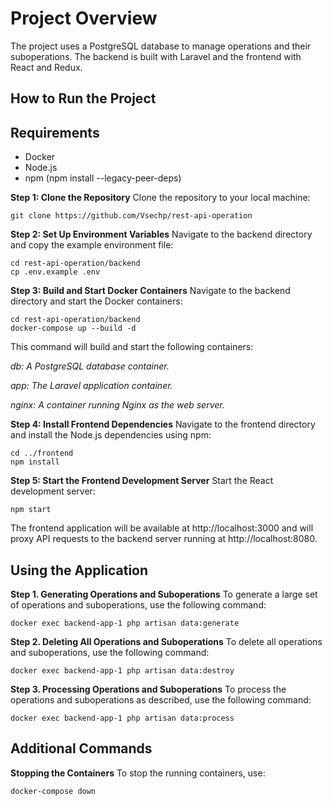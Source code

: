 # Project Overview

The project uses a PostgreSQL database to manage operations and their suboperations. The backend is built with Laravel and the frontend with React and Redux.

## How to Run the Project

## Requirements

- Docker
- Node.js
- npm (npm install --legacy-peer-deps)

**Step 1: Clone the Repository**
Clone the repository to your local machine:
```
git clone https://github.com/Vsechp/rest-api-operation
```
**Step 2: Set Up Environment Variables**
Navigate to the backend directory and copy the example environment file:
```
cd rest-api-operation/backend
cp .env.example .env
```
**Step 3: Build and Start Docker Containers**
Navigate to the backend directory and start the Docker containers:
```
cd rest-api-operation/backend
docker-compose up --build -d
```
This command will build and start the following containers:

*db: A PostgreSQL database container.*

*app: The Laravel application container.*

*nginx: A container running Nginx as the web server.*



**Step 4: Install Frontend Dependencies**
Navigate to the frontend directory and install the Node.js dependencies using npm:

```
cd ../frontend
npm install
```

**Step 5: Start the Frontend Development Server**
Start the React development server:

```
npm start
```
The frontend application will be available at http://localhost:3000 and will proxy API requests to the backend server running at http://localhost:8080.

## Using the Application

**Step 1. Generating Operations and Suboperations**
To generate a large set of operations and suboperations, use the following command:

```
docker exec backend-app-1 php artisan data:generate
```

**Step 2. Deleting All Operations and Suboperations**
To delete all operations and suboperations, use the following command:

```
docker exec backend-app-1 php artisan data:destroy
```


**Step 3. Processing Operations and Suboperations**
To process the operations and suboperations as described, use the following command:

```
docker exec backend-app-1 php artisan data:process
```

## Additional Commands

**Stopping the Containers**
To stop the running containers, use:

```
docker-compose down
```

